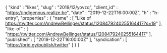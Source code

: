 {
  "kind" : "likes",
  "slug" : "2019/12/yovzq",
  "client_id" : "https://indigenous.realize.be",
  "date" : "2019-12-22T16:00:00Z",
  "h" : "h-entry",
  "properties" : {
    "name" : [ "Like of https://twitter.com/AndrewBellinger/status/1208479240255164417?s=19" ],
    "like-of" : [ "https://twitter.com/AndrewBellinger/status/1208479240255164417" ],
    "published" : [ "2019-12-22T16:00:00Z" ],
    "syndication" : [ "https://brid.gy/publish/twitter" ]
  }
}
